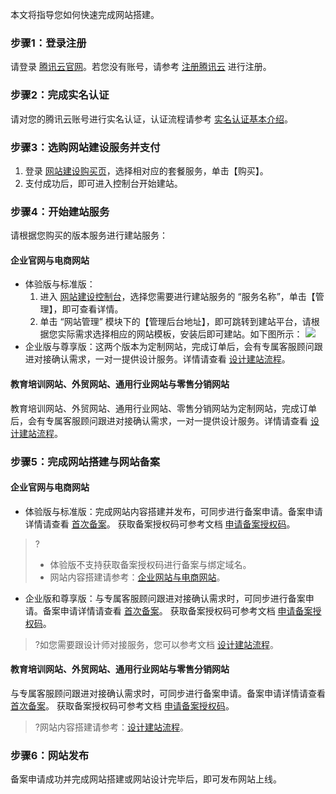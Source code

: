 本文将指导您如何快速完成网站搭建。

### 步骤1：登录注册
请登录 [腾讯云官网](https://cloud.tencent.com/)。若您没有账号，请参考 [注册腾讯云](https://cloud.tencent.com/document/product/378/17985) 进行注册。

### 步骤2：完成实名认证
请对您的腾讯云账号进行实名认证，认证流程请参考 [实名认证基本介绍](https://cloud.tencent.com/document/product/378/3629)。

### 步骤3：选购网站建设服务并支付
1. 登录 [网站建设购买页](https://buy.cloud.tencent.com/wds)，选择相对应的套餐服务，单击【购买】。
2. 支付成功后，即可进入控制台开始建站。

### 步骤4：开始建站服务
请根据您购买的版本服务进行建站服务：
#### 企业官网与电商网站
- 体验版与标准版：
  1. 进入 [网站建设控制台](https://console.cloud.tencent.com/wds)，选择您需要进行建站服务的 “服务名称”，单击【管理】，即可查看详情。
  2. 单击 “网站管理” 模块下的【管理后台地址】，即可跳转到建站平台，请根据您实际需求选择相应的网站模板，安装后即可建站。如下图所示：
  ![](https://main.qcloudimg.com/raw/10995517b06ea1449f54b42b553c3527.png)
- 企业版与尊享版：这两个版本为定制网站，完成订单后，会有专属客服顾问跟进对接确认需求，一对一提供设计服务。详情请查看 [设计建站流程](https://cloud.tencent.com/document/product/1276/48484)。


#### 教育培训网站、外贸网站、通用行业网站与零售分销网站
教育培训网站、外贸网站、通用行业网站、零售分销网站为定制网站，完成订单后，会有专属客服顾问跟进对接确认需求，一对一提供设计服务。详情请查看 [设计建站流程](https://cloud.tencent.com/document/product/1276/48484)。


### 步骤5：完成网站搭建与网站备案
#### 企业官网与电商网站
- 体验版与标准版：完成网站内容搭建并发布，可同步进行备案申请。备案申请详情请查看 [首次备案](https://cloud.tencent.com/document/product/243/37402)。
获取备案授权码可参考文档 [申请备案授权码](https://cloud.tencent.com/document/product/1276/53388)。
>?
>- 体验版不支持获取备案授权码进行备案与绑定域名。
>- 网站内容搭建请参考：[企业网站与电商网站](https://cloud.tencent.com/document/product/1276/48483)。
>
- 企业版和尊享版：与专属客服顾问跟进对接确认需求时，可同步进行备案申请。备案申请详情请查看 [首次备案](https://cloud.tencent.com/document/product/243/37402)。
获取备案授权码可参考文档 [申请备案授权码](https://cloud.tencent.com/document/product/1276/53388)。
>?如您需要跟设计师对接服务，您可以参考文档 [设计建站流程](https://cloud.tencent.com/document/product/1276/48484)。


#### 教育培训网站、外贸网站、通用行业网站与零售分销网站
与专属客服顾问跟进对接确认需求时，可同步进行备案申请。备案申请详情请查看 [首次备案](https://cloud.tencent.com/document/product/243/37402)。
获取备案授权码可参考文档 [申请备案授权码](https://cloud.tencent.com/document/product/1276/53388)。
>?网站内容搭建请参考：[设计建站流程](https://cloud.tencent.com/document/product/1276/48484)。

### 步骤6：网站发布
备案申请成功并完成网站搭建或网站设计完毕后，即可发布网站上线。
